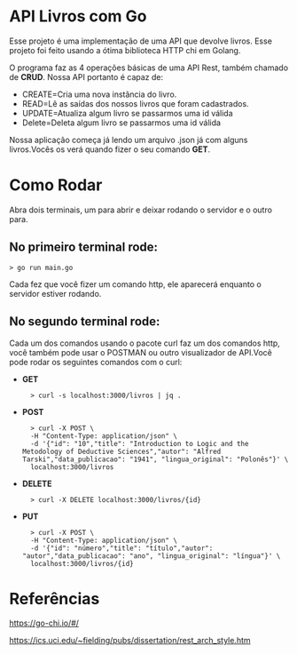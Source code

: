 # API Livros com Go

Esse projeto é uma implementação de uma API que devolve livros. Esse projeto foi feito usando a ótima biblioteca HTTP chi em Golang.

O programa faz as 4 operações básicas de uma API Rest, também chamado de **CRUD**. Nossa API portanto é capaz de:
    
* CREATE=Cria uma nova instância do livro.
* READ=Lê as saídas dos nossos livros que foram cadastrados.
* UPDATE=Atualiza algum livro se passarmos uma id válida
* Delete=Deleta algum livro se passarmos uma id válida

Nossa aplicação começa já lendo um arquivo .json já com alguns livros.Vocês os verá quando fizer o seu comando **GET**.

# Como Rodar 
Abra dois terminais, um para abrir e deixar rodando o servidor e o outro para.

## No primeiro terminal rode:

    > go run main.go

Cada fez que você fizer um comando http, ele aparecerá enquanto o servidor estiver rodando.

## No segundo terminal rode:

Cada um dos comandos usando o pacote curl faz um dos comandos http, você também pode usar o POSTMAN ou outro visualizador de API.Você pode rodar os seguintes comandos com o curl:

* **GET** 
        
        > curl -s localhost:3000/livros | jq .  
* **POST**

        > curl -X POST \        
        -H "Content-Type: application/json" \
        -d '{"id": "10","title": "Introduction to Logic and the Metodology of Deductive Sciences","autor": "Alfred Tarski","data_publicacao": "1941", "lingua_original": "Polonês"}' \
        localhost:3000/livros

* **DELETE**

        > curl -X DELETE localhost:3000/livros/{id}

* **PUT** 

        > curl -X POST \        
        -H "Content-Type: application/json" \
        -d '{"id": "número","title": "título","autor": "autor","data_publicacao": "ano", "lingua_original": "língua"}' \
        localhost:3000/livros/{id}


# Referências 
https://go-chi.io/#/

https://ics.uci.edu/~fielding/pubs/dissertation/rest_arch_style.htm
